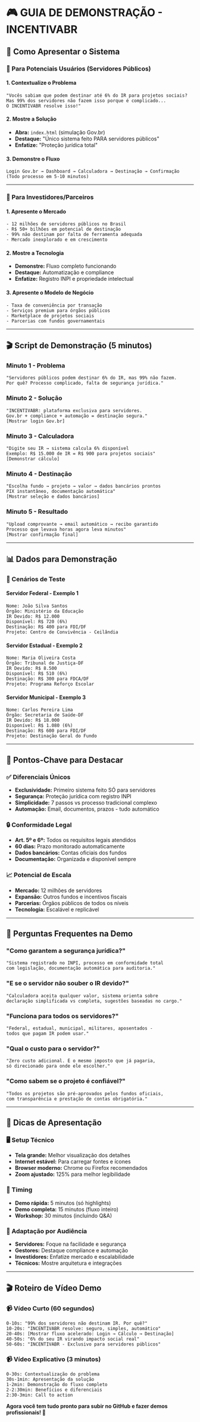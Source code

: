 # 🎮 GUIA DE DEMONSTRAÇÃO - INCENTIVABR

## 🎯 **Como Apresentar o Sistema**

### **📱 Para Potenciais Usuários (Servidores Públicos)**

#### **1. Contextualize o Problema**
```
"Vocês sabiam que podem destinar até 6% do IR para projetos sociais?
Mas 99% dos servidores não fazem isso porque é complicado...
O INCENTIVABR resolve isso!"
```

#### **2. Mostre a Solução**
- **Abra:** `index.html` (simulação Gov.br)
- **Destaque:** "Único sistema feito PARA servidores públicos"
- **Enfatize:** "Proteção jurídica total"

#### **3. Demonstre o Fluxo**
```
Login Gov.br → Dashboard → Calculadora → Destinação → Confirmação
(Todo processo em 5-10 minutos)
```

---

### **💼 Para Investidores/Parceiros**

#### **1. Apresente o Mercado**
```
- 12 milhões de servidores públicos no Brasil
- R$ 50+ bilhões em potencial de destinação
- 99% não destinam por falta de ferramenta adequada
- Mercado inexplorado e em crescimento
```

#### **2. Mostre a Tecnologia**
- **Demonstre:** Fluxo completo funcionando
- **Destaque:** Automatização e compliance
- **Enfatize:** Registro INPI e propriedade intelectual

#### **3. Apresente o Modelo de Negócio**
```
- Taxa de conveniência por transação
- Serviços premium para órgãos públicos
- Marketplace de projetos sociais
- Parcerias com fundos governamentais
```

---

## 🎬 **Script de Demonstração (5 minutos)**

### **Minuto 1 - Problema**
```
"Servidores públicos podem destinar 6% do IR, mas 99% não fazem.
Por quê? Processo complicado, falta de segurança jurídica."
```

### **Minuto 2 - Solução**
```
"INCENTIVABR: plataforma exclusiva para servidores.
Gov.br + compliance + automação = destinação segura."
[Mostrar login Gov.br]
```

### **Minuto 3 - Calculadora**
```
"Digite seu IR → sistema calcula 6% disponível
Exemplo: R$ 15.000 de IR = R$ 900 para projetos sociais"
[Demonstrar cálculo]
```

### **Minuto 4 - Destinação**
```
"Escolha fundo → projeto → valor → dados bancários prontos
PIX instantâneo, documentação automática"
[Mostrar seleção e dados bancários]
```

### **Minuto 5 - Resultado**
```
"Upload comprovante → email automático → recibo garantido
Processo que levava horas agora leva minutos"
[Mostrar confirmação final]
```

---

## 📊 **Dados para Demonstração**

### **🧮 Cenários de Teste**

#### **Servidor Federal - Exemplo 1**
```
Nome: João Silva Santos
Órgão: Ministério da Educação
IR Devido: R$ 12.000
Disponível: R$ 720 (6%)
Destinação: R$ 400 para FDI/DF
Projeto: Centro de Convivência - Ceilândia
```

#### **Servidor Estadual - Exemplo 2**
```
Nome: Maria Oliveira Costa
Órgão: Tribunal de Justiça-DF
IR Devido: R$ 8.500
Disponível: R$ 510 (6%)
Destinação: R$ 300 para FDCA/DF
Projeto: Programa Reforço Escolar
```

#### **Servidor Municipal - Exemplo 3**
```
Nome: Carlos Pereira Lima
Órgão: Secretaria de Saúde-DF
IR Devido: R$ 18.000
Disponível: R$ 1.080 (6%)
Destinação: R$ 600 para FDI/DF
Projeto: Destinação Geral do Fundo
```

---

## 🎯 **Pontos-Chave para Destacar**

### **✅ Diferenciais Únicos**
- **Exclusividade:** Primeiro sistema feito SÓ para servidores
- **Segurança:** Proteção jurídica com registro INPI
- **Simplicidade:** 7 passos vs processo tradicional complexo
- **Automação:** Email, documentos, prazos - tudo automático

### **🔒 Conformidade Legal**
- **Art. 5º e 6º:** Todos os requisitos legais atendidos
- **60 dias:** Prazo monitorado automaticamente  
- **Dados bancários:** Contas oficiais dos fundos
- **Documentação:** Organizada e disponível sempre

### **📈 Potencial de Escala**
- **Mercado:** 12 milhões de servidores
- **Expansão:** Outros fundos e incentivos fiscais
- **Parcerias:** Órgãos públicos de todos os níveis
- **Tecnologia:** Escalável e replicável

---

## 🎤 **Perguntas Frequentes na Demo**

### **"Como garantem a segurança jurídica?"**
```
"Sistema registrado no INPI, processo em conformidade total 
com legislação, documentação automática para auditoria."
```

### **"E se o servidor não souber o IR devido?"**
```
"Calculadora aceita qualquer valor, sistema orienta sobre 
declaração simplificada vs completa, sugestões baseadas no cargo."
```

### **"Funciona para todos os servidores?"**
```
"Federal, estadual, municipal, militares, aposentados - 
todos que pagam IR podem usar."
```

### **"Qual o custo para o servidor?"**
```
"Zero custo adicional. É o mesmo imposto que já pagaria, 
só direcionado para onde ele escolher."
```

### **"Como sabem se o projeto é confiável?"**
```
"Todos os projetos são pré-aprovados pelos fundos oficiais,
com transparência e prestação de contas obrigatória."
```

---

## 📱 **Dicas de Apresentação**

### **🖥️ Setup Técnico**
- **Tela grande:** Melhor visualização dos detalhes
- **Internet estável:** Para carregar fontes e ícones
- **Browser moderno:** Chrome ou Firefox recomendados
- **Zoom ajustado:** 125% para melhor legibilidade

### **🎯 Timing**
- **Demo rápida:** 5 minutos (só highlights)
- **Demo completa:** 15 minutos (fluxo inteiro)
- **Workshop:** 30 minutos (incluindo Q&A)

### **👥 Adaptação por Audiência**
- **Servidores:** Foque na facilidade e segurança
- **Gestores:** Destaque compliance e automação  
- **Investidores:** Enfatize mercado e escalabilidade
- **Técnicos:** Mostre arquitetura e integrações

---

## 🎬 **Roteiro de Vídeo Demo**

### **📹 Vídeo Curto (60 segundos)**
```
0-10s: "99% dos servidores não destinam IR. Por quê?"
10-20s: "INCENTIVABR resolve: seguro, simples, automático"
20-40s: [Mostrar fluxo acelerado: Login → Cálculo → Destinação]
40-50s: "6% do seu IR virando impacto social real"
50-60s: "INCENTIVABR - Exclusivo para servidores públicos"
```

### **📹 Vídeo Explicativo (3 minutos)**
```
0-30s: Contextualização do problema
30s-1min: Apresentação da solução
1-2min: Demonstração do fluxo completo
2-2:30min: Benefícios e diferenciais
2:30-3min: Call to action
```

**Agora você tem tudo pronto para subir no GitHub e fazer demos profissionais! 🚀**
